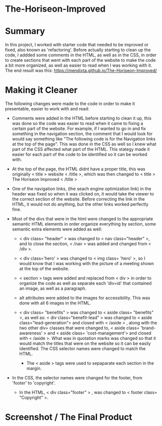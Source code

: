 # The-Horiseon-Improved

# Summary 
In this project, I worked with starter code that needed to be improved or fixed, also known as 'refactoring'. Before actually starting to clean up the code, I addded some comments in the HTML, as well as in the CSS, in order to create sections that went with each part of the website to make the code a bit more organized, as well as easier to read when I was working with it.  The end result was this: https://mendixta.github.io/The-Horiseon-Improved/

# Making it Cleaner 
The following changes were made to the code in order to make it presentable, easier to work with and read:

* Comments were added in the HTML before starting to clean it up, this was done so the code was easier to read when it came to fixing a certain part of the website. For example, if I wanted to go in and fix something in the navigation section, the comment that I would look for would say something like "The following code is for the Navigation links at the top of the page". This was done in the CSS as well so I knew what part of the CSS affected what part of the HTML. This stategy made it easier for each part of the code to be identified so it can be worked with. 

* At the top of the page, the HTML didnt have a proper title, this was originally < title > website < /title >, which was then changed to < title > The Horiseon Improved < /title >

* One of the navigation links, (the seach engine optimization link) in the header was fixed so when it was clicked on, it would take the viewer to the correct section of the website. Before correcting the link in the HTML, it would not do anything, but the other links worked perfectly fine. 

* Most of the divs that were in the html were changed to the appropriate semantic HTML elements in order organize everything by section, some semantic extra elements were added as well: 
    *  < div class= "header" > was changed to < nav class="header" >, and to close the section, < /nav > was added and changed from < /div >.

    *   < div class='hero' > was changed to < img class= 'hero' >, so I would know that I was working with the picture of a meeting shown at the top of the website. 

    * < section > tags were added and replaced from < div > in order to organize the code as well as separate each 'div=id' that contained an image, as well as a paragraph. 

    *  alt attributes were added to the images for accessibility. This was done with all 6 images in the HTML. 

    * < div class= "benefits" > was changed to < aside class= "benefits" >, as well as: < div class="benefit-lead" > was changed to < aside class="lead-generation"> and closed with < /aside > , along with the two other div= classes that were changed to, < aside class= 'brand-awareness' > and < aside class= 'cost-management'> and closed with < /aside >. What was in quotation marks was changed so that it would match the titles that were on the website so it can be easily identified. The CSS selector names were changed to match the HTML.
        * The < aside > tags were used to sepaparate each section in the margin. 

* In the CSS, the selector names were changed for the footer, from 'footer' to 'copyright'. 
    * In the HTML, < div class="footer" > , was changed to < footer class= "Copyright" >.

# Screenshot / The Final Product
